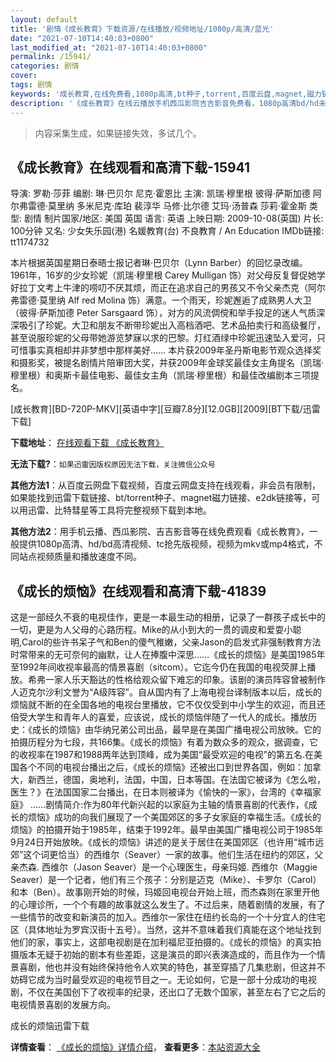 ```yaml
---
layout: default
title: '剧情《成长教育》下载资源/在线播放/视频地址/1080p/高清/蓝光'
date: "2021-07-10T14:40:03+0800"
last_modified_at: "2021-07-10T14:40:03+0800"
permalink: /15941/
categories: 剧情
cover:
tags: 剧情
keywords: '成长教育,在线免费看,1080p高清,bt种子,torrent,百度云盘,magnet,磁力链,迅雷下载资源'
description: '《成长教育》在线云播放手机西瓜影院吉吉影音免费看，1080p高清bd/hd未删减完整版和tc抢先枪版，mkv/mp4格式，附带bt/torrent种子、magnet/磁力链、百度云盘、网盘资源迅雷下载链接'
---
```


>内容采集生成，如果链接失效，多试几个。


## 《成长教育》在线观看和高清下载-15941

导演: 罗勒·莎菲 编剧: 琳·巴贝尔 尼克·霍恩比 主演: 凯瑞·穆里根 彼得·萨斯加德 阿尔弗雷德·莫里纳 多米尼克·库珀 裴淳华 马修·比尔德 艾玛·汤普森 莎莉·霍金斯 类型: 剧情 制片国家/地区: 美国 英国 语言: 英语 上映日期: 2009-10-08(英国) 片长: 100分钟 又名: 少女失乐园(港) 名媛教育(台) 不良教育 / An Education IMDb链接: tt1174732

本片根据英国星期日泰晤士报记者琳·巴贝尔（Lynn Barber）的回忆录改编。1961年，16岁的少女珍妮（凯瑞·穆里根 Carey Mulligan 饰）对父母反复督促她学好拉丁文考上牛津的唠叨不厌其烦，而正在追求自己的男孩又不令父亲杰克（阿尔弗雷德·莫里纳 Alf red Molina 饰）满意。一个雨天，珍妮邂逅了成熟男人大卫（彼得·萨斯加德 Peter Sarsgaard 饰），对方的风流倜傥和举手投足的迷人气质深深吸引了珍妮。大卫和朋友不断带珍妮出入高档酒吧、艺术品拍卖行和高级餐厅，甚至说服珍妮的父母带她游览梦寐以求的巴黎。灯红酒绿中珍妮迅速坠入爱河，只可惜事实真相却并非梦想中那样美好…… 本片获2009年圣丹斯电影节观众选择奖和摄影奖，被提名剧情片陪审团大奖，并获2009年金球奖最佳女主角提名（凯瑞·穆里根）和奥斯卡最佳电影、最佳女主角（凯瑞·穆里根）和最佳改编剧本三项提名。


[成长教育][BD-720P-MKV][英语中字][豆瓣7.8分][12.0GB][2009][BT下载/迅雷下载]

**下载地址**： [在线观看下载 《成长教育》](https://www.btdx8.com/torrent/an_education_2009.html) 


**无法下载?**：`如果迅雷因版权原因无法下载，关注微信公众号 `

**其他方法1**：从百度云网盘下载视频，百度云网盘支持在线观看，非会员有限制，如果能找到迅雷下载链接、bt/torrent种子、magnet磁力链接、e2dk链接等，可以用迅雷、比特彗星等工具将完整视频下载到本地。

**其他方法2**：用手机云播、西瓜影院、吉吉影音等在线免费观看《成长教育》，一般提供1080p高清、hd/bd高清视频、tc抢先版视频，视频为mkv或mp4格式，不同站点视频质量和播放速度不同。


## 《成长的烦恼》在线观看和高清下载-41839

这是一部经久不衰的电视佳作，更是一本最生动的相册，记录了一群孩子成长中的一切，更是为人父母的心路历程。Mike的从小到大的一贯的调皮和爱耍小聪明,Carol的些许书呆子气和Ben的傻气稚嫩，父亲Jason的启发式非强制教育方法时常带来的无可奈何的幽默，让人在捧腹中深思……《成长的烦恼》是美国1985年至1992年间收视率最高的情景喜剧（sitcom）。它迄今仍在我国的电视荧屏上播放。希弗一家人乐天豁达的性格给观众留下难忘的印象。该剧的演员阵容曾被制作人迈克尔沙利文誉为“A级阵容”。自从国内有了上海电视台译制版本以后，成长的烦恼就不断的在全国各地的电视台里播放，它不仅仅受到中小学生的欢迎，而且还倍受大学生和青年人的喜爱，应该说，成长的烦恼伴随了一代人的成长。播放历史：《成长的烦恼》由华纳兄弟公司出品，最早是在美国广播电视公司放映。它的拍摄历程分为七段，共166集。《成长的烦恼》有着为数众多的观众，据调查，它的收视率在1987和1988两年达到顶峰，成为美国“最受欢迎的电视”的第五名.在美国各个不同的电视台播出之后，《成长的烦恼》还被出口到世界各国，例如：加拿大，新西兰，德国，奥地利，法国，中国，日本等国。在法国它被译为《怎么啦，医生？》在法国国家二台播出，在日本则被译为《愉快的一家》，台湾的《幸福家庭》 ……剧情简介:作为80年代新兴起的以家庭为主轴的情景喜剧的代表作，《成长的烦恼》成功的向我们展现了一个美国郊区的多子女家庭的幸福生活。《成长的烦恼》的拍摄开始于1985年，结束于1992年。最早由美国广播电视公司于1985年9月24日开始放映。《成长的烦恼》讲述的是关于居住在美国郊区（也许用“城市远郊”这个词更恰当）的西维尔（Seaver）一家的故事。他们生活在纽约的郊区，父亲杰森. 西维尔（Jason Seaver）是一个心理医生，母亲玛姬. 西维尔（Maggie Seaver）是一个记者，他们有三个孩子：分别是迈克（Mike）、卡罗尔（Carol）和本（Ben）。故事刚开始的时候，玛姬回电视台开始上班，而杰森则在家里开他的心理诊所，一个个有趣的故事就这么发生了。不过后来，随着剧情的发展，有了一些情节的改变和新演员的加入。西维尔一家住在纽约长岛的一个十分宜人的住宅区（具体地址为罗宾汉街十五号）。当然，这并不意味着我们真能在这个地址找到他们的家，事实上，这部电视剧是在加利福尼亚拍摄的。《成长的烦恼》的真实拍摄版本无疑于初始的剧本有些差距，这是演员的即兴表演造成的，而且作为一个情景喜剧，他也并没有始终保持他令人欢笑的特色，甚至穿插了几集悲剧，但这并不妨碍它成为当时最受欢迎的电视节目之一。无论如何，它是一部十分成功的电视剧，不仅在美国创下了收视率的纪录，还出口了无数个国家，甚至左右了它之后的电视情景喜剧的发展方向。


成长的烦恼迅雷下载

**详情查看**： [《成长的烦恼》详情介绍](/movie/41839/)， **查看更多**：[本站资源大全](/movie/t/all/)

